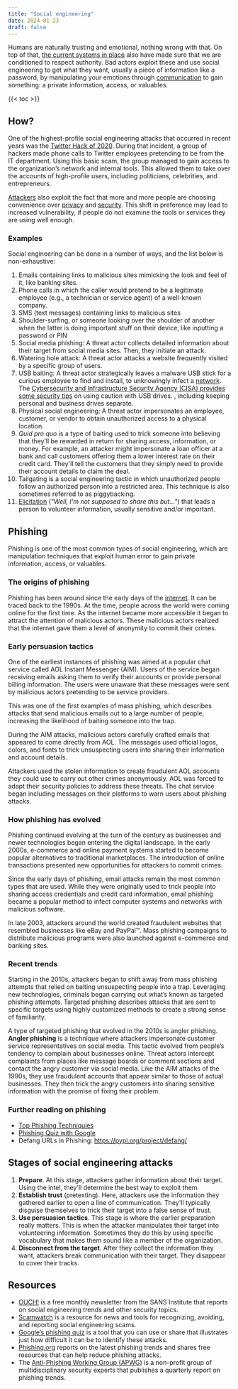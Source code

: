 ```yaml
---
title: "Social engineering"
date: 2024-01-23
draft: false
---
```


Humans are naturally trusting and emotional, nothing wrong with that. On
top of that, [the current systems in place](/empire) also have made sure
that we are conditioned to respect authority. Bad actors exploit these
and use social engineering to get what they want, usually a piece of
information like a password, by manipulating your emotions through
[communication](/communication) to gain something: a private
information, access, or valuables.

{{< toc >}}

## How?

One of the highest-profile social engineering attacks that occurred in
recent years was the [Twitter Hack of 2020](https://www.dfs.ny.gov/Twitter_Report).
During that incident, a
group of hackers made phone calls to Twitter employees pretending to be
from the IT department. Using this basic scam, the group managed to gain
access to the organization’s network and internal tools. This allowed
them to take over the accounts of high-profile users, including
politicians, celebrities, and entrepreneurs.

[Attackers](/threat-actor) also exploit the fact that more and more
people are choosing convenience over [privacy](/privacy) and
[security](/security). This shift in preference may lead to increased
vulnerability, if people do not examine the tools or services they are
using well enough.

### Examples

Social engineering can be done in a number of ways,
and the list below is non-exhaustive:

1. Emails containing links to malicious sites mimicking the look and
   feel of it, like banking sites.
2. Phone calls in which the caller would pretend to be a legitimate
   employee (e.g., a technician or service agent) of a well-known company.
3. SMS (text messages) containing links to malicious sites
4. Shoulder-surfing, or someone looking over the shoulder of another
   when the latter is doing important stuff on their device, like
   inputting a password or PIN
5. Social media phishing: A threat actor collects detailed information
   about their target from social media sites. Then, they initiate an
   attack.
6. Watering hole attack: A threat actor attacks a website frequently
   visited by a specific group of users.
7. USB baiting: A threat actor strategically leaves a malware USB stick
   for a curious employee to find and install, to unknowingly infect a
   [network](/network). The [Cybersecurity and Infrastructure Security Agency (CISA) provides some security tips](https://www.cisa.gov/news-events/news/using-caution-usb-drives)
   on using caution with USB drives.
, including keeping personal and business drives separate.
8. Physical social engineering: A threat actor impersonates an employee,
   customer, or vendor to obtain unauthorized access to a physical
   location.
9. *Quid pro quo* is a type of baiting used to trick someone into
   believing that they’ll be rewarded in return for sharing access,
   information, or money. For example, an attacker might impersonate a
   loan officer at a bank and call customers offering them a lower
   interest rate on their credit card. They'll tell the customers that
   they simply need to provide their account details to claim the deal.
10. Tailgating is a social engineering tactic in which unauthorized
    people follow an authorized person into a restricted area. This
    technique is also sometimes referred to as piggybacking.
11. [Elicitation](https://christina-lekati.medium.com/elicitation-techniques-74be36e212f8) (*"Well, I'm not supposed to share this but..."*) that leads a person to volunteer information, usually sensitive and/or important.

## Phishing

Phishing is one of the most common types of social engineering, which
are manipulation techniques that exploit human error to gain private
information, access, or valuables.

### The origins of phishing

Phishing has been around since the early days of the
[internet](/internet). It can be traced back to the 1990s. At the time,
people across the world were coming online for the first time. As the
internet became more accessible it began to attract the attention of
malicious actors. These malicious actors realized that the internet gave
them a level of anonymity to commit their crimes.

### Early persuasion tactics

One of the earliest instances of phishing was aimed at a popular chat
service called AOL Instant Messenger (AIM). Users of the service began
receiving emails asking them to verify their accounts or provide
personal billing information. The users were unaware that these messages
were sent by malicious actors pretending to be service providers.

This was one of the first examples of mass phishing, which describes
attacks that send malicious emails out to a large number of people,
increasing the likelihood of baiting someone into the trap.

During the AIM attacks, malicious actors carefully crafted emails that
appeared to come directly from AOL. The messages used official logos,
colors, and fonts to trick unsuspecting users into sharing their
information and account details.

Attackers used the stolen information to create fraudulent AOL accounts
they could use to carry out other crimes anonymously. AOL was forced to
adapt their security policies to address these threats. The chat service
began including messages on their platforms to warn users about phishing
attacks.

### How phishing has evolved

Phishing continued evolving at the turn of the century as businesses and
newer technologies began entering the digital landscape. In the early
2000s, e-commerce and online payment systems started to become popular
alternatives to traditional marketplaces. The introduction of online
transactions presented new opportunities for attackers to commit crimes.

Since the early days of phishing, email attacks remain the most common
types that are used. While they were originally used to trick people
into sharing access credentials and credit card information, email
phishing became a popular method to infect computer systems and networks
with malicious software.

In late 2003, attackers around the world created fraudulent websites
that resembled businesses like eBay and PayPal™. Mass phishing campaigns
to distribute malicious programs were also launched against e-commerce
and banking sites.

### Recent trends

Starting in the 2010s, attackers began to shift away from mass phishing
attempts that relied on baiting unsuspecting people into a trap.
Leveraging new technologies, criminals began carrying out what’s known
as targeted phishing attempts. Targeted phishing describes attacks that
are sent to specific targets using highly customized methods to create a
strong sense of familiarity.

A type of targeted phishing that evolved in the 2010s is angler
phishing. **Angler phishing** is a technique where attackers impersonate
customer service representatives on social media. This tactic evolved
from people’s tendency to complain about businesses online. Threat
actors intercept complaints from places like message boards or comment
sections and contact the angry customer via social media. Like the AIM
attacks of the 1990s, they use fraudulent accounts that appear similar
to those of actual businesses. They then trick the angry customers into
sharing sensitive information with the promise of fixing their problem.

### Further reading on phishing

- [Top Phishing Techniquies](https://redteamrecipe.com/top-phishing-techniques)
- [Phishing Quiz with Google](https://phishingquiz.withgoogle.com/)
- Defang URLs in Phishing: https://pypi.org/project/defang/

## Stages of social engineering attacks

1. **Prepare**. At this stage, attackers gather information about their
   target. Using the intel, they'll determine the best way to exploit
   them.
2. **Establish trust** (pretexting). Here, attackers use the information
   they gathered earlier to open a line of communication. They'll
   typically disguise themselves to trick their target into a false
   sense of trust.
3. **Use persuasion tactics**. This stage is where the earlier
   preparation really matters. This is when the attacker manipulates
   their target into volunteering information. Sometimes they do this by
   using specific vocabulary that makes them sound like a member of the
   organization.
4. **Disconnect from the target**. After they collect the information
   they want, attackers break communication with their target. They
   disappear to cover their tracks.

## Resources

- [OUCH!](https://www.sans.org/newsletters/ouch/) is a free monthly
  newsletter from the SANS Institute that reports on social engineering
  trends and other security topics.
- [Scamwatch](https://www.scamwatch.gov.au/) is a resource for news and
  tools for recognizing, avoiding, and reporting social engineering
  scams.
- [Google’s phishing quiz](https://phishingquiz.withgoogle.com/) is a
  tool that you can use or share that illustrates just how difficult it
  can be to identify these attacks.
- [Phishing.org](https://www.phishing.org/) reports on the latest
  phishing trends and shares free resources that can help reduce
  phishing attacks.
- The [Anti-Phishing Working Group (APWG)](https://apwg.org/) is a
  non-profit group of multidisciplinary security experts that publishes
  a quarterly report on phishing trends.
